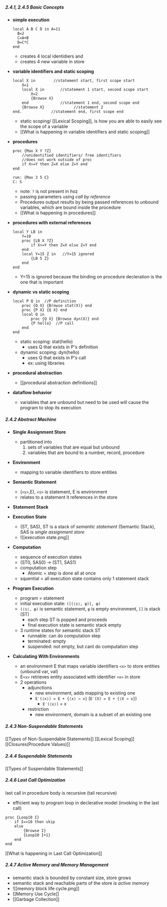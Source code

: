 ##### 2.4.1, 2.4.5 Basic Concepts
- **simple execution**
	```
	local A B C D in A=11
	  B=2
	  C=A+B
	  D=C*C
	end
	```
	- creates 4 local identidiers and
	- creates 4 new variable in store
- **variable identifiers and static scoping**
	```
	local X in        //statement start, first scope start
		X=1
		local X in       //statement 1 start, second scope start
			X=2
			{Browse X}
		end              //statement 1 end, second scope end
		{Browse X}             //statement 2
	end.             //statement end, first scope end
	```
	- static scoping/ [[Lexical Scoping]], is how you are able to easily see the scope of a variable
	- [[What is happening in variable identifiers and static scoping]]
		
- **procedures**
	```
	proc {Max X Y ?Z}  
		//unidentified identifiers/ free identifiers
		//does not work outside of proc
		if X>=Y then Z=X else Z=Y end 
	end
	
	run: {Max 3 5 C}
	C: 5
	```
	- note: `?` is not present in hoz
	- passing parameters using *call by reference* 
	- Procedures output results by being passed references to unbound variables, which are bound inside the procedure
	- [[What is happening in procedures]]
- **procedures with external references**
	```
	local Y LB in 
		Y=10
		proc {LB X ?Z}  
			if X>=Y then Z=X else Z=Y end
		end  
		local Y=15 Z in   //Y=15 ignored
			{LB 5 Z}
		end 
	end
	```
	- Y=15 is ignored because the binding on procedure decleration is the one that is important
- **dynamic vs static scoping**
	```
	local P Q in  //P definition
		proc {Q X} {Browse stat(X)} end 
		proc {P X} {Q X} end  
		local Q in
			proc {Q X} {Browse dyn(X)} end
			{P hello}  //P call
		end 
	end
	```
	- static scoping: stat(hello)
		- uses Q that exists in P's definition
	- dynamic scoping: dyn(hello)
		- uses Q that exists in P's call
		- ex: using libraries
- **procedural abstraction**
	- [[procedural abstraction definitions]]
- **dataflow behavior**
	- variables that are unbound but need to be used will cause the program to stop its execution

##### 2.4.2 Abstract Machine
- **Single Assignment Store**
	- partitioned into
		1) sets of variables that are equal but unbound
		2) variables that are bound to a number, record, procedure
- **Environment**
	- mapping to variable identifiers to store entities 
- **Semantic Statement**
	- (`<s>`,E), `<s>` is statement, E is environment
	- relates to a statement it references in the store
- **Statement Stack**
- **Execution State**
	- (ST, SAS), ST is a stack of *semantic statement* (Semantic Stack), SAS is *single assignment store*
	- ![[execution state.png]]
- **Computation**
	- sequence of execution states
	- (ST0, SAS0) -> (ST1, SAS1)
	- computation step
		- Atomic = step is done all at once
	- squential = all execution state contains only 1 statement stack

- **Program Execution**
	- program = statement
	- initial execution state: `([(⟨s⟩, φ)], φ)`
	- `(⟨s⟩, φ)` is semantic statement, `φ` is empty environment, `[]` is stack (ST)
		- each step ST is popped and proceeds
		- final execution state is semantic stack empty
	- 3 runtime states for semantic stack ST
		- runnable: can do computation step
		- terminated: empty
		- suspended: not empty, but cant do computation step

- **Calculating With Environments**
	- an environment E that maps variable identifiers `<x>` to store entities (unbound var, val)
	- E`<x>` retrieves entity associated with identifier `<x>` in store
	- 2 operations
		- adjunctions
			- new environment, adds mapping to existing one
			- `E′(⟨x⟩) = E + {⟨x⟩ → x}`  (``E′(X) = E + {⟨X → x}``)
				- `E′(⟨x⟩)` = x
		- restriction
			- new environment, domain is a subset of an existing one

##### 2.4.3 Non-Suspendable Statements
[[Types of Non-Suspendable Statements]]
[[Lexical Scoping]]
[[Closures(Procedure Values)]]

##### 2.4.4 Suspendable Statements
[[Types of Suspendable Statements]]

##### 2.4.6 Last Call Optimization
last call in procedure body is recursive (tail recursive)
- efficient way to program loop in declerative model (invoking in the last call)
```
proc {Loop10 I}  
	if I==10 then skip 
	else
		{Browse I}
		{Loop10 I+1}
	end 
end
```
[[What is happening in Last Call Optimization]]

##### 2.4.7 Active Memory and Memory Management
- semantic stack is bounded by constant size, store grows
- semantic stack and reachable parts of the store is *active memory*
- ![[memory block life cycle.png]]
- [[Memory Use Cycle]]
- [[Garbage Collection]]
